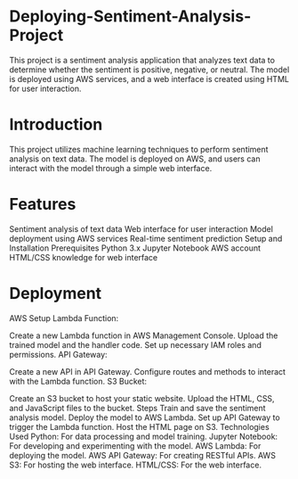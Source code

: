 # Deploying-Sentiment-Analysis-Project
This project is a sentiment analysis application that analyzes text data to determine whether the sentiment is positive, negative, or neutral. The model is deployed using AWS services, and a web interface is created using HTML for user interaction.

# Introduction
This project utilizes machine learning techniques to perform sentiment analysis on text data. The model is deployed on AWS, and users can interact with the model through a simple web interface.

# Features
Sentiment analysis of text data
Web interface for user interaction
Model deployment using AWS services
Real-time sentiment prediction
Setup and Installation
Prerequisites
Python 3.x
Jupyter Notebook
AWS account
HTML/CSS knowledge for web interface

# Deployment
AWS Setup
Lambda Function:

Create a new Lambda function in AWS Management Console.
Upload the trained model and the handler code.
Set up necessary IAM roles and permissions.
API Gateway:

Create a new API in API Gateway.
Configure routes and methods to interact with the Lambda function.
S3 Bucket:

Create an S3 bucket to host your static website.
Upload the HTML, CSS, and JavaScript files to the bucket.
Steps
Train and save the sentiment analysis model.
Deploy the model to AWS Lambda.
Set up API Gateway to trigger the Lambda function.
Host the HTML page on S3.
Technologies Used
Python: For data processing and model training.
Jupyter Notebook: For developing and experimenting with the model.
AWS Lambda: For deploying the model.
AWS API Gateway: For creating RESTful APIs.
AWS S3: For hosting the web interface.
HTML/CSS: For the web interface.

